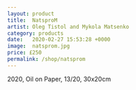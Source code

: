 ```yaml
---
layout: product
title:  NatsproM
artist: Oleg Tistol and Mykola Matsenko
category: products
date:   2020-02-27 15:53:28 +0000
image:  natsprom.jpg
price: £250
permalink: /shop/natsprom
---
```

2020, Oil on Paper, 13/20, 30x20cm

